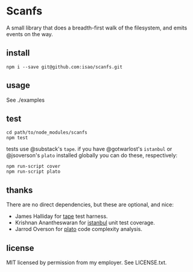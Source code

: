 Scanfs
======

A small library that does a breadth-first walk of the filesystem, and emits events on the way.

install
-------
    npm i --save git@github.com:isao/scanfs.git

usage
-----
See ./examples

test
----
    cd path/to/node_modules/scanfs
    npm test

tests use @substack's `tape`. if you have @gotwarlost's `istanbul` or @jsoverson's `plato` installed globally you can do these, respectively:

    npm run-script cover
    npm run-script plato

thanks
------
There are no direct dependencies, but these are optional, and nice:

* James Halliday for [tape](https://github.com/substack/tape/) test harness.
* Krishnan Anantheswaran for [istanbul](https://github.com/gotwarlost/istanbul/) unit test coverage.
* Jarrod Overson for [plato](https://github.com/jsoverson/plato) code complexity analysis.

license
-------
MIT licensed by permission from my employer. See LICENSE.txt.
